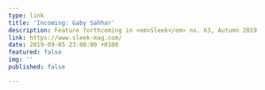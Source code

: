 ```yaml
---
type: link
title: 'Incoming: Gaby Sahhar'
description: Feature forthcoming in <em>Sleek</em> no. 63, Autumn 2019
link: https://www.sleek-mag.com/
date: 2019-09-05 23:00:00 +0100
featured: false
img: ''
published: false

---
```

